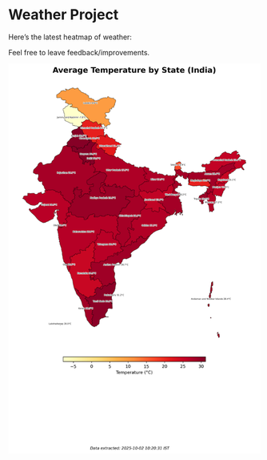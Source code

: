 # Weather Project

Here’s the latest heatmap of weather:

Feel free to leave feedback/improvements.

![India Heatmap](docs/assets/india_heatmap.png?v=DE0499)
